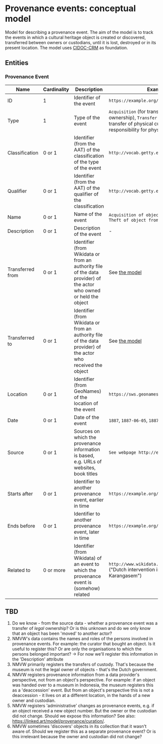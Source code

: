 # Provenance events: conceptual model

Model for describing a provenance event. The aim of the model is to track the events in which a cultural heritage object is created or discovered, transferred between owners or custodians, until it is lost, destroyed or in its present location. The model uses [CIDOC-CRM](https://www.cidoc-crm.org/) as foundation.

## Entities

### Provenance Event

|Name|Cardinality|Description|Example|
|-|-|-|-|
|ID|1|Identifier of the event|`https://example.org/prov-event-2`|
|Type|1|Type of the event|`Acquisition` (for transfer of legal ownership), `Transfer of Custody` (for transfer of physical custody or the legal responsibility for physical custody)|
|Classification|0 or 1|Identifier (from the AAT) of the classification of the type of the event|`http://vocab.getty.edu/aat/300417637`|
|Qualifier|0 or 1|Identifier (from the AAT) of the qualifier of the classification|`http://vocab.getty.edu/aat/300435722`|
|Name|0 or 1|Name of the event|`Acquisition of object from seller`, `Theft of object from owner`|
|Description|0 or 1|Description of the event|-|
|Transferred from|0 or 1|Identifier (from Wikidata or from an authority file of the data provider) of the actor who owned or held the object|See [the model](../actors/conceptual.md)|
|Transferred to|0 or 1|Identifier (from Wikidata or from an authority file of the data provider) of the actor who received the object|See [the model](../actors/conceptual.md)|
|Location|0 or 1|Identifier (from GeoNames) of the location of the event|`https://sws.geonames.org/1642911/`|
|Date|0 or 1|Date of the event|`1887`, `1887-06-05`, `1887-1889`|
|Source|0 or 1|Sources on which the provenance information is based, e.g. URLs of websites, book titles|`See webpage http://example.org/3`|
|Starts after|0 or 1|Identifier to another provenance event, earlier in time|`https://example.org/prov-event-1`|
|Ends before|0 or 1|Identifier to another provenance event, later in time|`https://example.org/prov-event-3`|
|Related to|0 or more|Identifier (from Wikidata) of an event to which the provenance event is (somehow) related|`http://www.wikidata.org/entity/Q2201391` ("Dutch intervention in Lombok and Karangasem")|

## TBD

1. Do we know - from the source data - whether a provenance event was a transfer of _legal_ ownership? Or is this unknown and do we only know that an object has been 'moved' to another actor?
1. NMVW's data contains the names and roles of the persons involved in provenance events. For example: the curator that bought an object. Is it useful to register this? Or are only the organisations to which the persons belonged important? -> For now we'll register this information in the 'Description' attribute
1. NMVW primarily registers the transfers of custody. That's because the museum is not the legal owner of objects - that's the Dutch government.
1. NMVW registers provenance information from a data provider's perspective, not from an object's perspective. For example: if an object was handed over to a museum in Indonesia, the museum registers this as a 'deaccession' event. But from an object's perspective this is not a deaccession - it lives on at a different location, in the hands of a new owner and custodian.
1. NMVW registers 'administrative' changes as provenance events, e.g. if an object received a new object number. But the owner or the custodian did not change. Should we expose this information? See also: https://linked.art/model/provenance/curation/.
1. NMVW sometimes 'discovers' objects in its collection that it wasn't aware of. Should we register this as a separate provenance event? Or is this irrelevant because the owner and custodian did not change?
